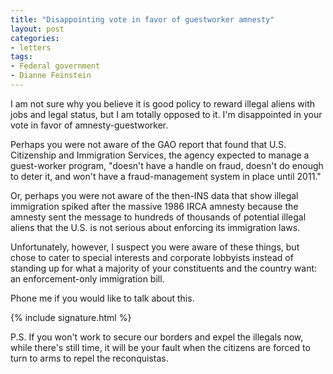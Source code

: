 ```yaml
---
title: "Disappointing vote in favor of guestworker amnesty"
layout: post
categories:
- letters
tags:
- Federal government
- Dianne Feinstein
---
```


I am not sure why you believe it is good policy to reward illegal aliens with jobs and legal status, but I am totally opposed to it. I'm disappointed in your vote in favor of amnesty-guestworker.

Perhaps you were not aware of the GAO report that found that U.S. Citizenship and Immigration Services, the agency expected to manage a guest-worker program, "doesn't have a handle on fraud, doesn't do enough to deter it, and won't have a fraud-management system in place until 2011."

Or, perhaps you were not aware of the then-INS data that show illegal immigration spiked after the massive 1986 IRCA amnesty because the amnesty sent the message to hundreds of thousands of potential illegal aliens that the U.S. is not serious about enforcing its immigration laws.

Unfortunately, however, I suspect you were aware of these things, but chose to cater to special interests and corporate lobbyists instead of standing up for what a majority of your constituents and the country want: an enforcement-only immigration bill.

Phone me if you would like to talk about this.

{% include signature.html %}

P.S. If you won't work to secure our borders and expel the illegals now, while there's still time, it will be your fault when the citizens are forced to turn to arms to repel the reconquistas.